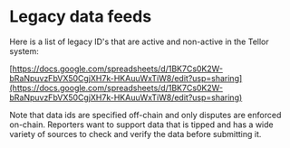 # Legacy data feeds

Here is a list of legacy ID's that are active and non-active in the Tellor system:

[https://docs.google.com/spreadsheets/d/1BK7Cs0K2W-bRaNpuvzFbVX50CgjXH7k-HKAuuWxTiW8/edit?usp=sharing](https://docs.google.com/spreadsheets/d/1BK7Cs0K2W-bRaNpuvzFbVX50CgjXH7k-HKAuuWxTiW8/edit?usp=sharing)

Note that data ids are specified off-chain and only disputes are enforced on-chain. Reporters want to support data that is tipped and has a wide variety of sources to check and verify the data before submitting it.
